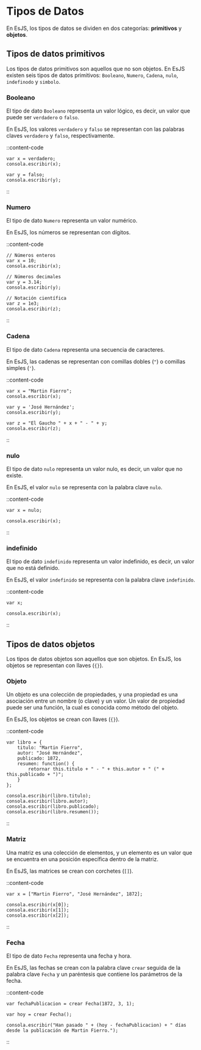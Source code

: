 # Tipos de Datos

En EsJS, los tipos de datos se dividen en dos categorías: **primitivos** y **objetos**.

## Tipos de datos primitivos

Los tipos de datos primitivos son aquellos que no son objetos. En EsJS existen seis tipos de datos primitivos: `Booleano`, `Numero`, `Cadena`, `nulo`, `indefinodo` y `simbolo`.

### Booleano

El tipo de dato `Booleano` representa un valor lógico, es decir, un valor que puede ser `verdadero` o `falso`.

En EsJS, los valores `verdadero` y `falso` se representan con las palabras claves `verdadero` y `falso`, respectivamente.

::content-code
```esjs
var x = verdadero;
consola.escribir(x);

var y = falso;
consola.escribir(y);
```
::

### Numero

El tipo de dato `Numero` representa un valor numérico. 

En EsJS, los números se representan con dígitos.

::content-code
```esjs
// Números enteros
var x = 10;
consola.escribir(x);

// Números decimales
var y = 3.14;
consola.escribir(y);

// Notación científica
var z = 1e3;
consola.escribir(z);
```
::

### Cadena

El tipo de dato `Cadena` representa una secuencia de caracteres. 

En EsJS, las cadenas se representan con comillas dobles (`"`) o comillas simples (`'`).

::content-code
```esjs
var x = "Martin Fierro";
consola.escribir(x);

var y = 'José Hernández';
consola.escribir(y);

var z = "El Gaucho " + x + " - " + y;
consola.escribir(z);
```
::

### nulo

El tipo de dato `nulo` representa un valor nulo, es decir, un valor que no existe. 

En EsJS, el valor `nulo` se representa con la palabra clave `nulo`.

::content-code
```esjs
var x = nulo;

consola.escribir(x);
```
::

### indefinido

El tipo de dato `indefinido` representa un valor indefinido, es decir, un valor que no está definido. 

En EsJS, el valor `indefinido` se representa con la palabra clave `indefinido`.

::content-code
```esjs
var x;

consola.escribir(x);
```
::

## Tipos de datos objetos

Los tipos de datos objetos son aquellos que son objetos. En EsJS, los objetos se representan con llaves (`{}`).

### Objeto

Un objeto es una colección de propiedades, y una propiedad es una asociación entre un nombre (o clave) y un valor. Un valor de propiedad puede ser una función, la cual es conocida como método del objeto.

En EsJS, los objetos se crean con llaves (`{}`).

::content-code
```esjs
var libro = {
    titulo: "Martin Fierro",
    autor: "José Hernández",
    publicado: 1872,
    resumen: function() {
        retornar this.titulo + " - " + this.autor + " (" + this.publicado + ")";
    }
};

consola.escribir(libro.titulo);
consola.escribir(libro.autor);
consola.escribir(libro.publicado);
consola.escribir(libro.resumen());
```
::

### Matriz

Una matriz es una colección de elementos, y un elemento es un valor que se encuentra en una posición específica dentro de la matriz.

En EsJS, las matrices se crean con corchetes (`[]`).

::content-code
```esjs
var x = ["Martin Fierro", "José Hernández", 1872];

consola.escribir(x[0]);
consola.escribir(x[1]);
consola.escribir(x[2]);
```
::

### Fecha

El tipo de dato `Fecha` representa una fecha y hora. 

En EsJS, las fechas se crean con la palabra clave `crear` seguida de la palabra clave `Fecha` y un paréntesis que contiene los parámetros de la fecha.

::content-code
```esjs
var fechaPublicacion = crear Fecha(1872, 3, 1);

var hoy = crear Fecha();

consola.escribir("Han pasado " + (hoy - fechaPublicacion) + " días desde la publicación de Martin Fierro.");
```
::
